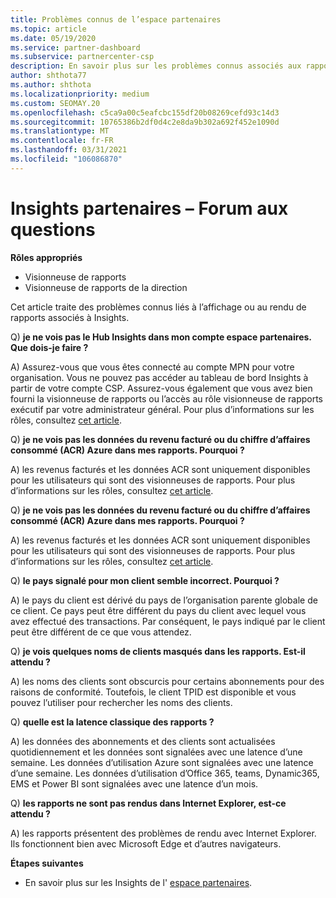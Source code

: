 ```yaml
---
title: Problèmes connus de l’espace partenaires
ms.topic: article
ms.date: 05/19/2020
ms.service: partner-dashboard
ms.subservice: partnercenter-csp
description: En savoir plus sur les problèmes connus associés aux rapports de l’espace partenaires (PCI). Les informations peuvent inclure des problèmes de rendu connus ou des limitations de rapports.
author: shthota77
ms.author: shthota
ms.localizationpriority: medium
ms.custom: SEOMAY.20
ms.openlocfilehash: c5ca9a00c5eafcbc155df20b08269cefd93c14d3
ms.sourcegitcommit: 10765386b2df0d4c2e8da9b302a692f452e1090d
ms.translationtype: MT
ms.contentlocale: fr-FR
ms.lasthandoff: 03/31/2021
ms.locfileid: "106086870"
---
```

# <a name="partner-insights--frequently-asked-questions"></a>Insights partenaires – Forum aux questions

**Rôles appropriés**

- Visionneuse de rapports
- Visionneuse de rapports de la direction

Cet article traite des problèmes connus liés à l’affichage ou au rendu de rapports associés à Insights.

Q) **je ne vois pas le Hub Insights dans mon compte espace partenaires. Que dois-je faire ?**

A) Assurez-vous que vous êtes connecté au compte MPN pour votre organisation. Vous ne pouvez pas accéder au tableau de bord Insights à partir de votre compte CSP. Assurez-vous également que vous avez bien fourni la visionneuse de rapports ou l’accès au rôle visionneuse de rapports exécutif par votre administrateur général.  Pour plus d’informations sur les rôles, consultez [cet article](./pci-roles.md).

Q) **je ne vois pas les données du revenu facturé ou du chiffre d’affaires consommé (ACR) Azure dans mes rapports. Pourquoi ?**

A) les revenus facturés et les données ACR sont uniquement disponibles pour les utilisateurs qui sont des visionneuses de rapports.  Pour plus d’informations sur les rôles, consultez [cet article](./pci-roles.md).

Q) **je ne vois pas les données du revenu facturé ou du chiffre d’affaires consommé (ACR) Azure dans mes rapports. Pourquoi ?**

A) les revenus facturés et les données ACR sont uniquement disponibles pour les utilisateurs qui sont des visionneuses de rapports. Pour plus d’informations sur les rôles, consultez [cet article](./pci-roles.md).

Q) **le pays signalé pour mon client semble incorrect. Pourquoi ?**

A) le pays du client est dérivé du pays de l’organisation parente globale de ce client. Ce pays peut être différent du pays du client avec lequel vous avez effectué des transactions. Par conséquent, le pays indiqué par le client peut être différent de ce que vous attendez.

Q) **je vois quelques noms de clients masqués dans les rapports. Est-il attendu ?**

A) les noms des clients sont obscurcis pour certains abonnements pour des raisons de conformité. Toutefois, le client TPID est disponible et vous pouvez l’utiliser pour rechercher les noms des clients.

Q) **quelle est la latence classique des rapports ?**

A) les données des abonnements et des clients sont actualisées quotidiennement et les données sont signalées avec une latence d’une semaine. Les données d’utilisation Azure sont signalées avec une latence d’une semaine. Les données d’utilisation d’Office 365, teams, Dynamic365, EMS et Power BI sont signalées avec une latence d’un mois.

Q) **les rapports ne sont pas rendus dans Internet Explorer, est-ce attendu ?**

A) les rapports présentent des problèmes de rendu avec Internet Explorer. Ils fonctionnent bien avec Microsoft Edge et d’autres navigateurs.

**Étapes suivantes**

- En savoir plus sur les Insights de l' [espace partenaires](partner-center-insights.md).